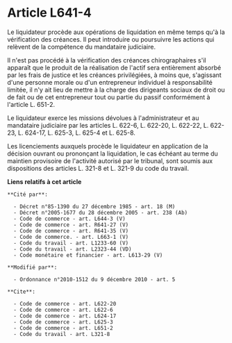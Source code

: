 # Article L641-4

Le liquidateur procède aux opérations de liquidation en même temps qu'à la vérification des créances. Il peut introduire ou
poursuivre les actions qui relèvent de la compétence du mandataire judiciaire. 

Il n'est pas procédé à la vérification des créances chirographaires s'il apparaît que le produit de la réalisation de l'actif
sera entièrement absorbé par les frais de justice et les créances privilégiées, à moins que, s'agissant d'une personne morale
ou d'un entrepreneur individuel à responsabilité limitée, il n'y ait lieu de mettre à la charge des dirigeants sociaux de
droit ou de fait ou de cet entrepreneur tout ou partie du passif conformément à l'article L. 651-2. 

Le liquidateur exerce les missions dévolues à l'administrateur et au mandataire judiciaire par les articles L. 622-6, L.
622-20, L. 622-22, L. 622-23, L. 624-17, L. 625-3, L. 625-4 et L. 625-8. 

Les licenciements auxquels procède le liquidateur en application de la décision ouvrant ou prononçant la liquidation, le cas
échéant au terme du maintien provisoire de l'activité autorisé par le tribunal, sont soumis aux dispositions des articles L.
321-8 et L. 321-9 du code du travail.

**Liens relatifs à cet article**

	**Cité par**:

	  - Décret n°85-1390 du 27 décembre 1985 - art. 18 (M)
	  - Décret n°2005-1677 du 28 décembre 2005 - art. 238 (Ab)
	  - Code de commerce - art. L644-3 (V)
	  - Code de commerce - art. R641-27 (V)
	  - Code de commerce - art. R641-35 (V)
	  - Code de commerce. - art. L663-1 (V)
	  - Code du travail - art. L1233-60 (V)
	  - Code du travail - art. L2323-44 (VD)
	  - Code monétaire et financier - art. L613-29 (V)

	**Modifié par**:

	  - Ordonnance n°2010-1512 du 9 décembre 2010 - art. 5

	**Cite**:

	  - Code de commerce - art. L622-20
	  - Code de commerce - art. L622-6
	  - Code de commerce - art. L624-17
	  - Code de commerce - art. L625-3
	  - Code de commerce - art. L651-2
	  - Code du travail - art. L321-8
